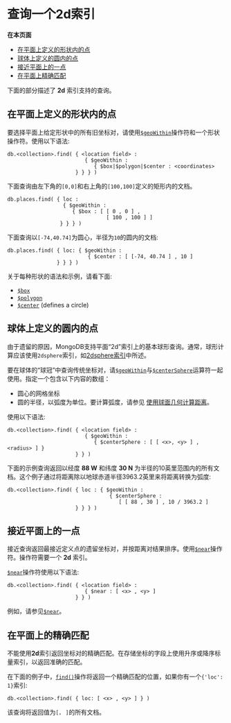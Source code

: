 # 查询一个2d索引

**在本页面**

* [在平面上定义的形状内的点](query-a-2d-index.md#id1)
* [球体上定义的圆内的点](query-a-2d-index.md#id2)
* [接近平面上的一点](query-a-2d-index.md#id3)
* [在平面上精确匹配](query-a-2d-index.md#id4)

下面的部分描述了 **2d** 索引支持的查询。

## 在平面上定义的形状内的点

要选择平面上给定形状中的所有旧坐标对，请使用[`$geoWithin`](https://docs.mongodb.com/master/reference/operator/query/geoWithin/#op._S_geoWithin)操作符和一个形状操作符。使用以下语法:

```text
db.<collection>.find( { <location field> :
                         { $geoWithin :
                            { $box|$polygon|$center : <coordinates>
                      } } } )
```

下面查询由左下角的`[0,0]`和右上角的`[100,100]`定义的矩形内的文档。

```text
db.places.find( { loc :
                  { $geoWithin :
                     { $box : [ [ 0 , 0 ] ,
                                [ 100 , 100 ] ]
                 } } } )
```

下面查询以`[-74,40.74]`为圆心，半径为`10`的圆内的文档:

```text
db.places.find( { loc: { $geoWithin :
                          { $center : [ [-74, 40.74 ] , 10 ]
                } } } )
```

关于每种形状的语法和示例，请看下面:

* [`$box`](https://docs.mongodb.com/master/reference/operator/query/box/#op._S_box)
* [`$polygon`](https://docs.mongodb.com/master/reference/operator/query/polygon/#op._S_polygon)
* [`$center`](https://docs.mongodb.com/master/reference/operator/query/center/#op._S_center) \(defines a circle\)

## 球体上定义的圆内的点

由于遗留的原因，MongoDB支持平面“2d”索引上的基本球形查询。通常，球形计算应该使用`2dsphere`索引，如[2dsphere索引](https://docs.mongodb.com/master/core/2dsphere/)中所述。

要在球体的“球冠”中查询传统坐标对，请[`$geoWithin`](https://docs.mongodb.com/manual/reference/operator/query/geoWithin/#op._S_geoWithin)与[`$centerSphere`](https://docs.mongodb.com/manual/reference/operator/query/centerSphere/#op._S_centerSphere)运算符一起使用。指定一个包含以下内容的数组：

* 圆心的网格坐标
* 圆的半径，以弧度为单位。要计算弧度，请参见 [使用球面几何计算距离](https://docs.mongodb.com/manual/tutorial/calculate-distances-using-spherical-geometry-with-2d-geospatial-indexes/)。

使用以下语法:

```text
db.<collection>.find( { <location field> :
                         { $geoWithin :
                            { $centerSphere : [ [ <x>, <y> ] , <radius> ] }
                      } } )
```

下面的示例查询返回以经度 **88 W** 和纬度 **30 N** 为半径的10英里范围内的所有文档。这个例子通过将距离除以地球赤道半径3963.2英里来将距离转换为弧度:

```text
db.<collection>.find( { loc : { $geoWithin :
                                 { $centerSphere :
                                    [ [ 88 , 30 ] , 10 / 3963.2 ]
                      } } } )
```

## 接近平面上的一点

接近查询返回最接近定义点的遗留坐标对，并按距离对结果排序。使用[`$near`](https://docs.mongodb.com/master/reference/operator/query/near/#op._S_near)操作符。操作符需要一个 **2d** 索引。

[`$near`](https://docs.mongodb.com/master/reference/operator/query/near/#op._S_near)操作符使用以下语法:

```text
db.<collection>.find( { <location field> :
                         { $near : [ <x> , <y> ]
                      } } )
```

例如，请参见[`$near`](https://docs.mongodb.com/master/reference/operator/query/near/#op._S_near)。

## 在平面上的精确匹配

不能使用**2d**索引返回坐标对的精确匹配。在存储坐标的字段上使用升序或降序标量索引，以返回准确的匹配。

在下面的例子中，[`find()`](https://docs.mongodb.com/master/reference/method/db.collection.find/#db.collection.find)操作将返回一个精确匹配的位置，如果你有一个`{'loc': 1}`索引:

```text
db.<collection>.find( { loc: [ <x> , <y> ] } )
```

该查询将返回值为`[，` `]`的所有文档。

